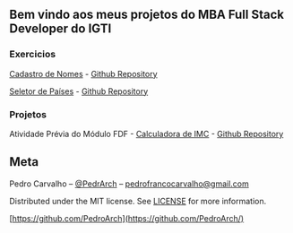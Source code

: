 ## Bem vindo aos meus projetos do MBA Full Stack Developer do IGTI

### Exercicios

[Cadastro de Nomes](https://pedroarch.github.io/cadastro-nomes/) - [Github Repository](https://github.com/PedroArch/cadastro-nomes)

[Seletor de Países](https://pedroarch.github.io/seletor-paises/) - [Github Repository](https://github.com/PedroArch/seletor-paises)

### Projetos
Atividade Prévia do Módulo FDF - [Calculadora de IMC](https://pedroarch.github.io/calculadora-imc/) - [Github Repository](https://github.com/PedroArch/calculadora-imc/)

## Meta

Pedro Carvalho – [@PedrArch](https://twitter.com/PedroArch) – pedrofrancocarvalho@gmail.com

Distributed under the MIT license. See [LICENSE](https://github.com/PedroArch/pedroarch.github.io/blob/master/LICENSE) for more information.

[https://github.com/PedroArch](https://github.com/PedroArch/)

